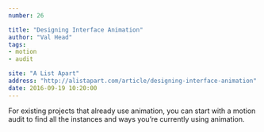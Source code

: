 ```yaml
---
number: 26

title: "Designing Interface Animation"
author: "Val Head"
tags:
- motion
- audit

site: "A List Apart"
address: "http://alistapart.com/article/designing-interface-animation"
date: 2016-09-19 10:20:00
---
```


For existing projects that already use animation, you can start with a motion audit to find all the instances and ways you’re currently using animation.
